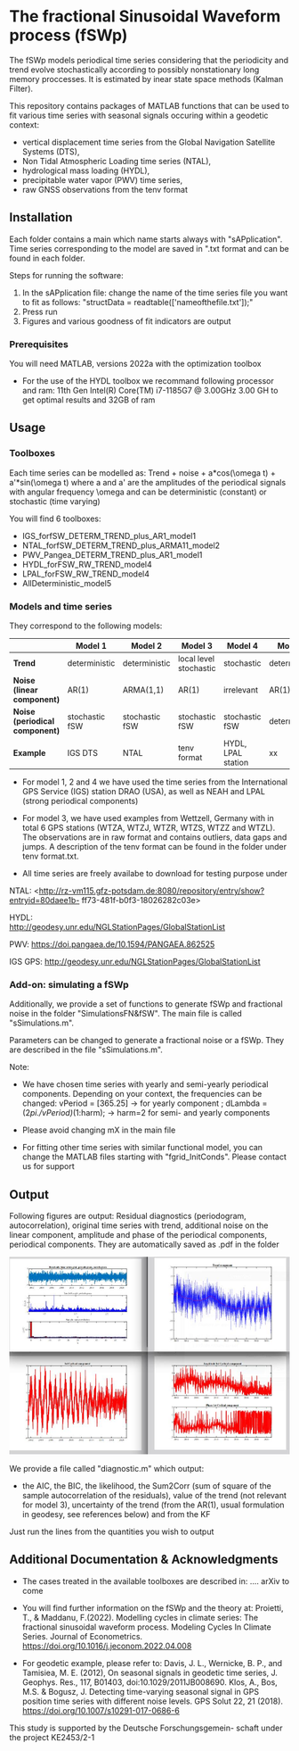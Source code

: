 # The fractional Sinusoidal Waveform process (fSWp)

The fSWp models periodical time series considering that the periodicity and trend evolve stochastically according to possibly nonstationary long memory proccesses. It is estimated by inear state space methods (Kalman Filter).

This repository contains packages of MATLAB functions that can be used to fit various time series with seasonal signals occuring within a geodetic context: 
* vertical displacement time series from the Global Navigation Satellite Systems (DTS), 
* Non Tidal Atmospheric Loading time series (NTAL), 
* hydrological mass loading (HYDL), 
* precipitable water vapor (PWV) time series, 
* raw GNSS observations from the tenv format

## Installation

Each folder contains a main which name starts always with "sAPplication". 
Time series corresponding to the model are saved in ".txt format and can be found in each folder.

Steps for running the software:
1. In the sAPplication file: change the name of the time series file you want to fit as follows: 
"structData = readtable(['nameofthefile.txt']);"
2. Press run
3. Figures and various goodness of fit indicators are output

### Prerequisites

You will need MATLAB, versions 2022a with the optimization toolbox

* For the use of the HYDL toolbox we recommand following processor and ram: 11th Gen Intel(R) Core(TM) i7-1185G7 @ 3.00GHz   3.00 GH to get optimal results
and 32GB of ram


## Usage

### Toolboxes

Each time series can be modelled as: Trend + noise + a*cos(\omega t) + a'*sin(\omega t) 
where a and a' are the amplitudes of the periodical signals with angular frequency \omega and can be deterministic (constant) or stochastic (time varying)

You will find 6 toolboxes:
* IGS_forfSW_DETERM_TREND_plus_AR1_model1
* NTAL_forfSW_DETERM_TREND_plus_ARMA11_model2
* PWV_Pangea_DETERM_TREND_plus_AR1_model1
* HYDL_forFSW_RW_TREND_model4
* LPAL_forFSW_RW_TREND_model4
* AllDeterministic_model5

### Models and time series

They correspond to the following models:


|   | **Model 1** | **Model 2** | **Model 3** |**Model 4** |**Model 5** |
| ------------- | ------------- | ------------- | ------------- |------------- | ------------- |
|**Trend** |  deterministic |deterministic|local level stochastic|stochastic|deterministic
|**Noise (linear component)**   |  AR(1) |ARMA(1,1) |AR(1) |irrelevant |AR(1) |
|**Noise (periodical component)**  | stochastic fSW  |stochastic fSW  |stochastic fSW  |stochastic fSW  |deterministic  |
|**Example**   |  IGS DTS | NTAL | tenv format | HYDL, LPAL station | xx |


* For model 1, 2 and 4 we have used the time series from the International GPS Service (IGS) station DRAO (USA), as well as NEAH and LPAL (strong periodical components)

* For model 3, we have used examples from Wettzell, Germany with in total 6 GPS stations (WTZA, WTZJ, WTZR, WTZS, WTZZ and WTZL). The observations are in raw format and contains outliers, data gaps and jumps. A description of the tenv format can be found in the folder under tenv format.txt. 

* All time series are freely availabe to download for testing purpose under

NTAL: 
		<http://rz-vm115.gfz-potsdam.de:8080/repository/entry/show?entryid=80daee1b-
			ff73-481f-b0f3-18026282c03e>
			
HYDL:  
		<http://geodesy.unr.edu/NGLStationPages/GlobalStationList>
		
PWV: 
		<https://doi.pangaea.de/10.1594/PANGAEA.862525>
		
IGS GPS: 
		<http://geodesy.unr.edu/NGLStationPages/GlobalStationList>


### Add-on: simulating a fSWp

Additionally, we provide a set of functions to generate fSWp and fractional noise in the folder "SimulationsFN&fSW". The main file is called "sSimulations.m". 

Parameters can be changed to generate a fractional noise or a fSWp. They are described in the file "sSimulations.m".


Note:
*  We have chosen time series with yearly and semi-yearly periodical components. Depending on your context, the frequencies can be changed:
vPeriod  = [365.25] -> for yearly component ;
dLambda  = (2*pi./vPeriod)*(1:harm); -> harm=2 for semi- and yearly components

* Please avoid changing mX in the main file
* For fitting other time series with similar functional model, you can change the MATLAB files starting with "fgrid_InitConds". Please contact us for support 

## Output

Following figures are output:
Residual diagnostics (periodogram, autocorrelation), original time series with trend, additional noise on the linear component, amplitude and phase of the periodical components, periodical components.
They are automatically saved as .pdf in the folder

![My Image](figure_output.jpg)


We provide a file called "diagnostic.m" which output:

* the AIC, the BIC, the likelihood, the Sum2Corr (sum of square of the sample autocorrelation of the residuals), value of the trend (not relevant for model 3), uncertainty of the trend (from the AR(1), usual formulation in geodesy, see references below) and from the KF

Just run the lines from the quantities you wish to output

## Additional Documentation & Acknowledgments

* The cases treated in the available toolboxes are described in:
.... arXiv to come

* You will find further information on the fSWp and the theory at:
Proietti, T., & Maddanu, F.(2022). Modelling cycles in climate series: The fractional sinusoidal waveform process. Modeling Cycles In Climate Series. Journal of Econometrics. https://doi.org/10.1016/j.jeconom.2022.04.008

* For geodetic example, please refer to: 
Davis, J. L., Wernicke, B. P., and Tamisiea, M. E. (2012), On seasonal signals in geodetic time series, J. Geophys. Res., 117, B01403, doi:10.1029/2011JB008690.
Klos, A., Bos, M.S. & Bogusz, J. Detecting time-varying seasonal signal in GPS position time series with different noise levels. GPS Solut 22, 21 (2018). https://doi.org/10.1007/s10291-017-0686-6


This study is supported by the Deutsche Forschungsgemein-
schaft under the project KE2453/2-1
